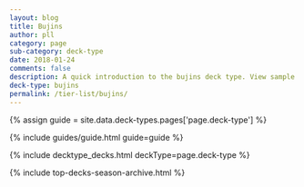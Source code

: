 ```yaml
---
layout: blog
title: Bujins
author: pll
category: page
sub-category: deck-type
date: 2018-01-24
comments: false
description: A quick introduction to the bujins deck type. View sample deck, core cards, tech cards, guides, videos and other information.
deck-type: bujins
permalink: /tier-list/bujins/
---
```


{% assign guide = site.data.deck-types.pages['page.deck-type'] %}

{% include guides/guide.html guide=guide %}

{% include decktype_decks.html deckType=page.deck-type %}

{% include top-decks-season-archive.html %}